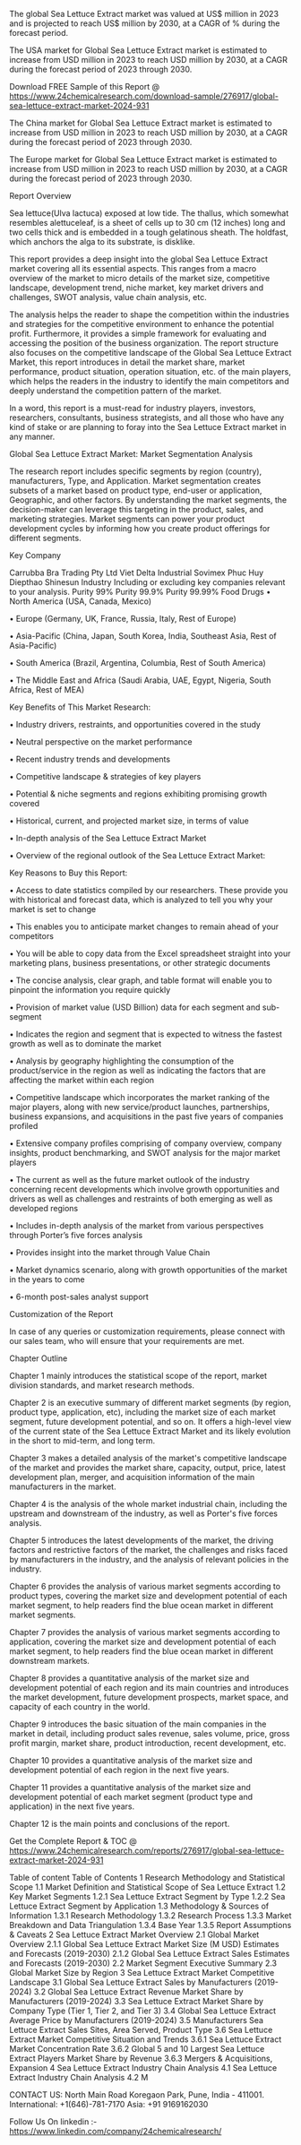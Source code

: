 The global Sea Lettuce Extract market was valued at US$ million in 2023 and is projected to reach US$ million by 2030, at a CAGR of % during the forecast period.

The USA market for Global Sea Lettuce Extract market is estimated to increase from USD million in 2023 to reach USD million by 2030, at a CAGR during the forecast period of 2023 through 2030.

Download FREE Sample of this Report @ https://www.24chemicalresearch.com/download-sample/276917/global-sea-lettuce-extract-market-2024-931

The China market for Global Sea Lettuce Extract market is estimated to increase from USD million in 2023 to reach USD million by 2030, at a CAGR during the forecast period of 2023 through 2030.

The Europe market for Global Sea Lettuce Extract market is estimated to increase from USD million in 2023 to reach USD million by 2030, at a CAGR during the forecast period of 2023 through 2030.

Report Overview

Sea lettuce(Ulva lactuca) exposed at low tide. The thallus, which somewhat resembles alettuceleaf, is a sheet of cells up to 30 cm (12 inches) long and two cells thick and is embedded in a tough gelatinous sheath. The holdfast, which anchors the alga to its substrate, is disklike.

This report provides a deep insight into the global Sea Lettuce Extract market covering all its essential aspects. This ranges from a macro overview of the market to micro details of the market size, competitive landscape, development trend, niche market, key market drivers and challenges, SWOT analysis, value chain analysis, etc.

The analysis helps the reader to shape the competition within the industries and strategies for the competitive environment to enhance the potential profit. Furthermore, it provides a simple framework for evaluating and accessing the position of the business organization. The report structure also focuses on the competitive landscape of the Global Sea Lettuce Extract Market, this report introduces in detail the market share, market performance, product situation, operation situation, etc. of the main players, which helps the readers in the industry to identify the main competitors and deeply understand the competition pattern of the market.

In a word, this report is a must-read for industry players, investors, researchers, consultants, business strategists, and all those who have any kind of stake or are planning to foray into the Sea Lettuce Extract market in any manner.

Global Sea Lettuce Extract Market: Market Segmentation Analysis

The research report includes specific segments by region (country), manufacturers, Type, and Application. Market segmentation creates subsets of a market based on product type, end-user or application, Geographic, and other factors. By understanding the market segments, the decision-maker can leverage this targeting in the product, sales, and marketing strategies. Market segments can power your product development cycles by informing how you create product offerings for different segments.

Key Company

Carrubba
Bra Trading Pty Ltd
Viet Delta Industrial
Sovimex
Phuc Huy
Diepthao
Shinesun Industry
Including or excluding key companies relevant to your analysis.
Purity 99%
Purity 99.9%
Purity 99.99%
Food
Drugs
• North America (USA, Canada, Mexico)

• Europe (Germany, UK, France, Russia, Italy, Rest of Europe)

• Asia-Pacific (China, Japan, South Korea, India, Southeast Asia, Rest of Asia-Pacific)

• South America (Brazil, Argentina, Columbia, Rest of South America)

• The Middle East and Africa (Saudi Arabia, UAE, Egypt, Nigeria, South Africa, Rest of MEA)

Key Benefits of This Market Research:

• Industry drivers, restraints, and opportunities covered in the study

• Neutral perspective on the market performance

• Recent industry trends and developments

• Competitive landscape & strategies of key players

• Potential & niche segments and regions exhibiting promising growth covered

• Historical, current, and projected market size, in terms of value

• In-depth analysis of the Sea Lettuce Extract Market

• Overview of the regional outlook of the Sea Lettuce Extract Market:

Key Reasons to Buy this Report:

• Access to date statistics compiled by our researchers. These provide you with historical and forecast data, which is analyzed to tell you why your market is set to change

• This enables you to anticipate market changes to remain ahead of your competitors

• You will be able to copy data from the Excel spreadsheet straight into your marketing plans, business presentations, or other strategic documents

• The concise analysis, clear graph, and table format will enable you to pinpoint the information you require quickly

• Provision of market value (USD Billion) data for each segment and sub-segment

• Indicates the region and segment that is expected to witness the fastest growth as well as to dominate the market

• Analysis by geography highlighting the consumption of the product/service in the region as well as indicating the factors that are affecting the market within each region

• Competitive landscape which incorporates the market ranking of the major players, along with new service/product launches, partnerships, business expansions, and acquisitions in the past five years of companies profiled

• Extensive company profiles comprising of company overview, company insights, product benchmarking, and SWOT analysis for the major market players

• The current as well as the future market outlook of the industry concerning recent developments which involve growth opportunities and drivers as well as challenges and restraints of both emerging as well as developed regions

• Includes in-depth analysis of the market from various perspectives through Porter’s five forces analysis

• Provides insight into the market through Value Chain

• Market dynamics scenario, along with growth opportunities of the market in the years to come

• 6-month post-sales analyst support

Customization of the Report

In case of any queries or customization requirements, please connect with our sales team, who will ensure that your requirements are met.

Chapter Outline

Chapter 1 mainly introduces the statistical scope of the report, market division standards, and market research methods.

Chapter 2 is an executive summary of different market segments (by region, product type, application, etc), including the market size of each market segment, future development potential, and so on. It offers a high-level view of the current state of the Sea Lettuce Extract Market and its likely evolution in the short to mid-term, and long term.

Chapter 3 makes a detailed analysis of the market's competitive landscape of the market and provides the market share, capacity, output, price, latest development plan, merger, and acquisition information of the main manufacturers in the market.

Chapter 4 is the analysis of the whole market industrial chain, including the upstream and downstream of the industry, as well as Porter's five forces analysis.

Chapter 5 introduces the latest developments of the market, the driving factors and restrictive factors of the market, the challenges and risks faced by manufacturers in the industry, and the analysis of relevant policies in the industry.

Chapter 6 provides the analysis of various market segments according to product types, covering the market size and development potential of each market segment, to help readers find the blue ocean market in different market segments.

Chapter 7 provides the analysis of various market segments according to application, covering the market size and development potential of each market segment, to help readers find the blue ocean market in different downstream markets.

Chapter 8 provides a quantitative analysis of the market size and development potential of each region and its main countries and introduces the market development, future development prospects, market space, and capacity of each country in the world.

Chapter 9 introduces the basic situation of the main companies in the market in detail, including product sales revenue, sales volume, price, gross profit margin, market share, product introduction, recent development, etc.

Chapter 10 provides a quantitative analysis of the market size and development potential of each region in the next five years.

Chapter 11 provides a quantitative analysis of the market size and development potential of each market segment (product type and application) in the next five years.

Chapter 12 is the main points and conclusions of the report.

Get the Complete Report & TOC @ https://www.24chemicalresearch.com/reports/276917/global-sea-lettuce-extract-market-2024-931

Table of content
Table of Contents
1 Research Methodology and Statistical Scope
1.1 Market Definition and Statistical Scope of Sea Lettuce Extract
1.2 Key Market Segments
1.2.1 Sea Lettuce Extract Segment by Type
1.2.2 Sea Lettuce Extract Segment by Application
1.3 Methodology & Sources of Information
1.3.1 Research Methodology
1.3.2 Research Process
1.3.3 Market Breakdown and Data Triangulation
1.3.4 Base Year
1.3.5 Report Assumptions & Caveats
2 Sea Lettuce Extract Market Overview
2.1 Global Market Overview
2.1.1 Global Sea Lettuce Extract Market Size (M USD) Estimates and Forecasts (2019-2030)
2.1.2 Global Sea Lettuce Extract Sales Estimates and Forecasts (2019-2030)
2.2 Market Segment Executive Summary
2.3 Global Market Size by Region
3 Sea Lettuce Extract Market Competitive Landscape
3.1 Global Sea Lettuce Extract Sales by Manufacturers (2019-2024)
3.2 Global Sea Lettuce Extract Revenue Market Share by Manufacturers (2019-2024)
3.3 Sea Lettuce Extract Market Share by Company Type (Tier 1, Tier 2, and Tier 3)
3.4 Global Sea Lettuce Extract Average Price by Manufacturers (2019-2024)
3.5 Manufacturers Sea Lettuce Extract Sales Sites, Area Served, Product Type
3.6 Sea Lettuce Extract Market Competitive Situation and Trends
3.6.1 Sea Lettuce Extract Market Concentration Rate
3.6.2 Global 5 and 10 Largest Sea Lettuce Extract Players Market Share by Revenue
3.6.3 Mergers & Acquisitions, Expansion
4 Sea Lettuce Extract Industry Chain Analysis
4.1 Sea Lettuce Extract Industry Chain Analysis
4.2 M

CONTACT US:
North Main Road Koregaon Park, Pune, India - 411001.
International: +1(646)-781-7170
Asia: +91 9169162030

Follow Us On linkedin :- https://www.linkedin.com/company/24chemicalresearch/
